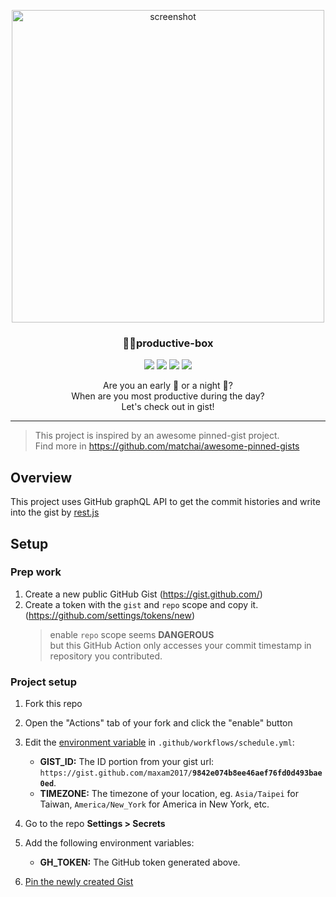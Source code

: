 <p align="center">
  <a href="http://lovera.maxam.now.sh/">
    <img src="https://user-images.githubusercontent.com/25841814/79395484-5081ae80-7fac-11ea-9e27-ac91472e31dd.png" alt="screenshot" width="500">
  </a>
  <h3 align="center">📌✨productive-box</h3>
</p>
 
<p align="center">
   <img src="https://img.shields.io/badge/language-typescript-blue?style"/>
   <img src="https://img.shields.io/github/license/maxam2017/productive-box"/>
   <img src="https://img.shields.io/github/stars/maxam2017/productive-box"/>
   <img src="https://img.shields.io/github/forks/maxam2017/productive-box"/>
</p>
<p align="center">
   Are you an early 🐤 or a night 🦉?
   <br/>
   When are you most productive during the day?
   <br/>
   Let's check out in gist!
</p>
 
----

> This project is inspired by an awesome pinned-gist project.<br/>Find more in https://github.com/matchai/awesome-pinned-gists

## Overview
This project uses GitHub graphQL API to get the commit histories and write into the gist by [rest.js](https://github.com/octokit/rest.js#readme)

## Setup

### Prep work
1. Create a new public GitHub Gist (https://gist.github.com/)
1. Create a token with the `gist` and `repo` scope and copy it. (https://github.com/settings/tokens/new)
   > enable `repo` scope seems **DANGEROUS**<br/>
   > but this GitHub Action only accesses your commit timestamp in repository you contributed.

### Project setup

1. Fork this repo
1. Open the "Actions" tab of your fork and click the "enable" button
1. Edit the [environment variable](https://github.com/maxam2017/productive-box/blob/master/.github/workflows/schedule.yml#L17-L18) in `.github/workflows/schedule.yml`:

   - **GIST_ID:** The ID portion from your gist url: `https://gist.github.com/maxam2017/`**`9842e074b8ee46aef76fd0d493bae0ed`**.
   - **TIMEZONE:** The timezone of your location, eg. `Asia/Taipei` for Taiwan, `America/New_York` for America in New York, etc.

1. Go to the repo **Settings > Secrets**
1. Add the following environment variables:
   - **GH_TOKEN:** The GitHub token generated above.
1. [Pin the newly created Gist](https://help.github.com/en/github/setting-up-and-managing-your-github-profile/pinning-items-to-your-profile)
